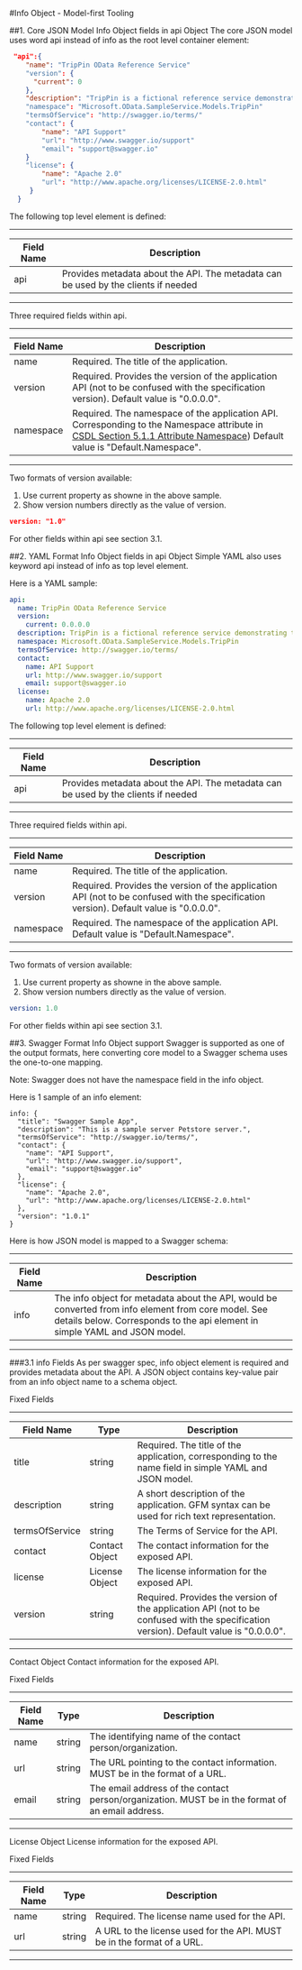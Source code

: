 #Info Object - Model-first Tooling

##1.	Core JSON Model Info Object fields in api Object
The core JSON model uses word api instead of info as the root level container element:

```JSON
 "api":{
    "name": "TripPin OData Reference Service"
    "version": {
      "current": 0
    },
    "description": "TripPin is a fictional reference service demonstrating the capabilities of OData v4."
    "namespace": "Microsoft.OData.SampleService.Models.TripPin"
    "termsOfService": "http://swagger.io/terms/"
    "contact": {
        "name": "API Support"
        "url": "http://www.swagger.io/support"
        "email": "support@swagger.io"
    }
    "license": {
        "name": "Apache 2.0"
        "url": "http://www.apache.org/licenses/LICENSE-2.0.html"
     }
  }
```

The following top level element is defined:

----------------------------
Field Name|	Description
-----------|----------------
api	| Provides metadata about the API. The metadata can be used by the clients if needed
------------------------------------------------------------

Three required fields within api.

----------------------------
Field Name|	Description
-----------|----------------
name	| Required. The title of the application.
version	| Required. Provides the version of the application API (not to be confused with the specification version). Default value is "0.0.0.0".
namespace | Required. The namespace of the application API. Corresponding to the Namespace attribute in [CSDL Section 5.1.1 Attribute Namespace](http://docs.oasis-open.org/odata/odata/v4.0/errata02/os/complete/part3-csdl/odata-v4.0-errata02-os-part3-csdl-complete.html#_Toc406397948)) Default value is "Default.Namespace".
------------------------------------------------------------

Two formats of version available:

1. Use current property as showne in the above sample.
2. Show version numbers directly as the value of version.

```JSON
version: "1.0"
```

For other fields within api see section 3.1.

##2.	YAML Format Info Object fields in api Object
Simple YAML also uses keyword api instead of info as top level element.

Here is a YAML sample:

```YAML
api:
  name: TripPin OData Reference Service
  version:
    current: 0.0.0.0
  description: TripPin is a fictional reference service demonstrating the capabilities of OData v4.
  namespace: Microsoft.OData.SampleService.Models.TripPin
  termsOfService: http://swagger.io/terms/
  contact:
    name: API Support
    url: http://www.swagger.io/support
    email: support@swagger.io
  license:
    name: Apache 2.0
    url: http://www.apache.org/licenses/LICENSE-2.0.html
```

The following top level element is defined:

----------------------------
Field Name|	Description|
-----------|----------------
api	| Provides metadata about the API. The metadata can be used by the clients if needed
------------------------------------------------------------

Three required fields within api.

----------------------------
Field Name|	Description
-----------|----------------
name	| Required. The title of the application.
version	| Required. Provides the version of the application API (not to be confused with the specification version). Default value is "0.0.0.0".
namespace | Required. The namespace of the application API. Default value is "Default.Namespace".
------------------------------------------------------------

Two formats of version available:

1. Use current property as showne in the above sample.
2. Show version numbers directly as the value of version.

```YAML
version: 1.0
```

For other fields within api see section 3.1.

##3.	Swagger Format Info Object support
Swagger is supported as one of the output formats, here converting core model to a Swagger schema uses the one-to-one mapping. 

Note: Swagger does not have the namespace field in the info object.

Here is 1 sample of an info element:

```SWAGGER
info: {
  "title": "Swagger Sample App",
  "description": "This is a sample server Petstore server.",
  "termsOfService": "http://swagger.io/terms/",
  "contact": {
    "name": "API Support",
    "url": "http://www.swagger.io/support",
    "email": "support@swagger.io"
  },
  "license": {
    "name": "Apache 2.0",
    "url": "http://www.apache.org/licenses/LICENSE-2.0.html"
  },
  "version": "1.0.1"
}
```

Here is how JSON model is mapped to a Swagger schema:

----------------------------
Field Name|	Description|
-----------|----------------
info	| The info object for metadata about the API, would be converted from info element from core model. See details below. Corresponds to the api element in simple YAML and JSON model.
------------------------------------------------------------

###3.1	info Fields
As per swagger spec, info object element is required and provides metadata about the API. A JSON object contains key-value pair from an info object name to a schema object.

Fixed Fields

----------------------------
Field Name|	Type |Description
-----------|-----|-----------
title	|string|	Required. The title of the application, corresponding to the name field in simple YAML and JSON model.
description	|string|	A short description of the application. GFM syntax can be used for rich text representation.
termsOfService	|string|	The Terms of Service for the API.
contact	|Contact Object| The contact information for the exposed API.
license	|License Object| The license information for the exposed API.
version	|string|	Required. Provides the version of the application API (not to be confused with the specification version). Default value is "0.0.0.0".
----------------------------------------------------------------------------------------------------------------------------------------

Contact Object
Contact information for the exposed API.

Fixed Fields

----------------------------
Field Name|	Type |Description
-----------|-----|-----------
name	|string|	The identifying name of the contact person/organization.
url	|string|	The URL pointing to the contact information. MUST be in the format of a URL.
email	|string|	The email address of the contact person/organization. MUST be in the format of an email address.
--------------------------------------------------------------------------------------------------

License Object
License information for the exposed API.

Fixed Fields

----------------------------
Field Name|	Type |Description
-----------|-----|-----------
name	|string|	Required. The license name used for the API.
url	|string|	A URL to the license used for the API. MUST be in the format of a URL.
-------------------------------------------------------------------------------------
